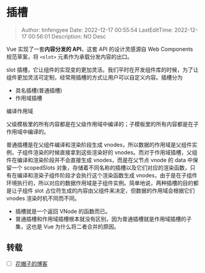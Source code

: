 # 插槽 <!-- omit in toc -->

> Author: tinfengyee
> Date: 2022-12-17 00:55:54
> LastEditTime: 2022-12-17 00:56:01
> Description: NO Desc

Vue 实现了一套**内容分发的 API**，这套 API 的设计灵感源自 Web Components 规范草案，将 `<slot>` 元素作为承载分发内容的出口。

slot 插槽，它让组件的实现变的更加灵活。我们平时在开发组件库的时候，为了让组件更加灵活可定制，经常用插槽的方式让用户可以自定义内容。插槽分为

- 具名插槽(普通插槽)
- 作用域插槽

编译作用域

父级模板里的所有内容都是在父级作用域中编译的；子模板里的所有内容都是在子作用域中编译的。

普通插槽是在父组件编译和渲染阶段生成 vnodes，所以数据的作用域是父组件实例，子组件渲染的时候直接拿到这些渲染好的 vnodes。而对于作用域插槽，父组件在编译和渲染阶段并不会直接生成 vnodes，而是在父节点 vnode 的 data 中保留一个 scopedSlots 对象，存储着不同名称的插槽以及它们对应的渲染函数，只有在编译和渲染子组件阶段才会执行这个渲染函数生成 vnodes，由于是在子组件环境执行的，所以对应的数据作用域是子组件实例。简单地说，两种插槽的目的都是让子组件 slot 占位符生成的内容由父组件来决定，但数据的作用域会根据它们 vnodes 渲染时机不同而不同。

- 插槽就是一个返回 VNode 的函数而已。
- 普通插槽和作用域插槽根本就没有区别，因为普通插槽就是作用域插槽的子集，这也是 Vue 为什么将二者合并的原因。

## 转载

- [ ] [花帽子的博客](https://jonny-wei.github.io/blog/)
